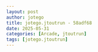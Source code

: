 ```yaml
---
layout: post
author: jotego
title: jotego.jtoutrun - 58adf68
date: 2025-05-31
categories: [Arcade, jtoutrun]
tags: [jotego.jtoutrun]
---
```


